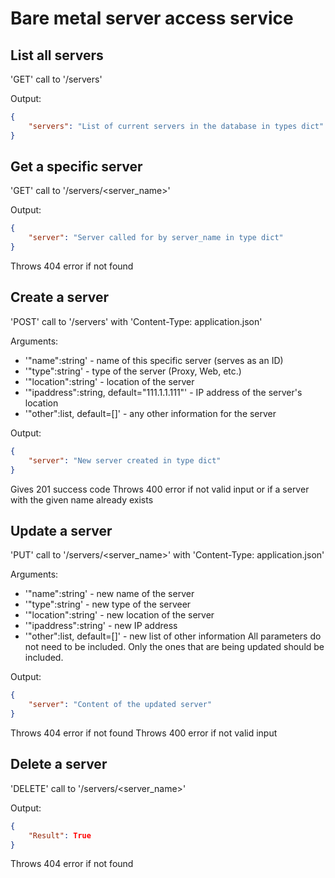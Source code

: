 # Bare metal server access service

## List all servers

'GET' call to '/servers'

Output:

```json
{
    "servers": "List of current servers in the database in types dict"
}
```

## Get a specific server

'GET' call to '/servers/<server_name>'

Output:

```json
{
    "server": "Server called for by server_name in type dict"
}
```
Throws 404 error if not found

## Create a server

'POST' call to '/servers' with 'Content-Type: application.json'

Arguments:
- '"name":string' - name of this specific server (serves as an ID)
- '"type":string' - type of the server (Proxy, Web, etc.)
- '"location":string' - location of the server
- '"ipaddress":string, default="111.1.1.111"' - IP address of the server's location
- '"other":list, default=[]' - any other information for the server

Output:

```json
{
    "server": "New server created in type dict"
}
```
Gives 201 success code
Throws 400 error if not valid input or if a server with the given name already exists

## Update a server

'PUT' call to '/servers/<server_name>' with 'Content-Type: application.json'

Arguments:
- '"name":string' - new name of the server
- '"type":string' - new type of the serveer
- '"location":string' - new location of the server
- '"ipaddress":string' - new IP address
- '"other":list, default=[]' - new list of other information
All parameters do not need to be included. Only the ones that are being updated should be included.

Output:

```json
{
    "server": "Content of the updated server"
}
```
Throws 404 error if not found
Throws 400 error if not valid input

## Delete a server

'DELETE' call to '/servers/<server_name>'

Output:

```json
{
    "Result": True
}
```
Throws 404 error if not found



